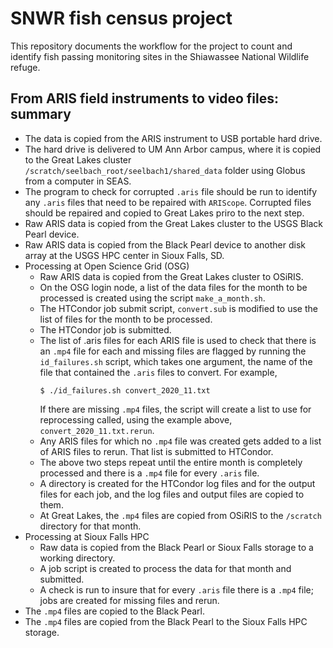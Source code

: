 # SNWR fish census project

This repository documents the workflow for the project to count and
identify fish passing monitoring sites in the Shiawassee National Wildlife
refuge.

## From ARIS field instruments to video files: summary

* The data is copied from the ARIS instrument to USB portable hard drive.
* The hard drive is delivered to UM Ann Arbor campus, where it is copied
  to the Great Lakes cluster `/scratch/seelbach_root/seelbach1/shared_data`
  folder using Globus from a computer in SEAS.
* The program to check for corrupted `.aris` file should be run to identify
  any `.aris` files that need to be repaired with `ARIScope`.  Corrupted
  files should be repaired and copied to Great Lakes priro to the next
  step.
* Raw ARIS data is copied from the Great Lakes cluster to the USGS Black
  Pearl device.
* Raw ARIS data is copied from the Black Pearl device to another disk array
  at the USGS HPC center in Sioux Falls, SD.
* Processing at Open Science Grid (OSG)
    * Raw ARIS data is copied from the Great Lakes cluster to OSiRIS.
    * On the OSG login node, a list of the data files for the month to be
      processed is created using the script `make_a_month.sh`.
    * The HTCondor job submit script, `convert.sub` is modified to use the
      list of files for the month to be processed.
    * The HTCondor job is submitted.
    * The list of .aris files for each ARIS file is used to check that there
      is an `.mp4` file for each and missing files are flagged by running the
      `id_failures.sh` script, which takes one argument, the name of the file
      that contained the `.aris` files to convert.  For example,
      ```
      $ ./id_failures.sh convert_2020_11.txt
      ```
      If there are missing `.mp4` files, the script will create a list to use
      for reprocessing called, using the example above,
      `convert_2020_11.txt.rerun`.
    * Any ARIS files for which no `.mp4` file was created gets added to a list
      of ARIS files to rerun.  That list is submitted to HTCondor.
    * The above two steps repeat until the entire month is completely processed
      and there is a `.mp4` file for every `.aris` file.
    * A directory is created for the HTCondor log files and for the output
      files for each job, and the log files and output files are copied to
      them.
    * At Great Lakes, the `.mp4` files are copied from OSiRIS to the `/scratch`
      directory for that month.
* Processing at Sioux Falls HPC
    * Raw data is copied from the Black Pearl or Sioux Falls storage to
      a working directory.
    * A job script is created to process the data for that month and submitted.
    * A check is run to insure that for every `.aris` file there is a `.mp4`
      file; jobs are created for missing files and rerun.
* The `.mp4` files are copied to the Black Pearl.
* The `.mp4` files are copied from the Black Pearl to the Sioux Falls HPC
  storage.

